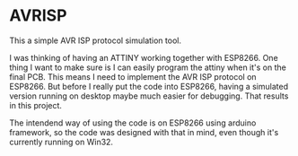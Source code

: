 # AVRISP
This a simple AVR ISP protocol simulation tool.

I was thinking of having an ATTINY working together with ESP8266. One thing I want to make sure is I can easily program the attiny when it's on the final PCB. This means I need to implement the AVR ISP protocol on ESP8266. But before I really put the code into ESP8266, having a simulated version running on desktop maybe much easier for debugging. That results in this project.

The intendend way of using the code is on ESP8266 using arduino framework, so the code was designed with that in mind, even though it's currently running on Win32.
